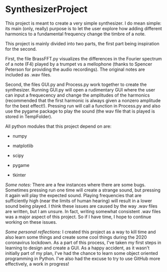 # SynthesizerProject

This project is meant to create a very simple synthesizer. I do mean simple: its main (only, really) purpose is to let the user explore how adding different harmonics to a fundamental frequency change the timbre of a note.

This project is mainly divided into two parts, the first part being inspiration for the second. 

First, the file BrassFFT.py visualizes the differences in the Fourier spectrum of a note (F4) played by a trumpet vs a mellophone (thanks to Spencer Peterson for providing the audio recordings). The original notes are included as .wav files.

Second, the files GUI.py and Process.py work together to create the synthesizer. Running GUI.py will open a rudimentary GUI where the user can input a frequecency and change the amplitudes of the harmonics (recommended that the first harmonic is always given a nonzero amplitude for the best effect!). Pressing run will call a function in Process.py and also use the pygame package to play the sound (the wav file that is played is stored in TempFolder). 

All python modules that this project depend on are:

- numpy

- matplotlib

- scipy

- pygame

- tkinter



_Some notes:_ There are a few instances where there are some bugs. Sometimes pressing run one time will create a strange sound, but pressing it again will play the expected sound. Playing frequencies that are sufficiently high (near the limits of human hearing) will result in a lower sound being played. I think these issues are caused by the way .wav files are written, but I am unsure. In fact, writing somewhat consistent .wav files was a major aspect of this project. So if I have time, I hope to continue working on these issues.

_Some personal reflections:_ I created this project as a way to kill time and also learn some things and create some cool things during the 2020 coronavirus lockdown. As a part of this process, I've taken my first steps in learning to design and create a GUI. As a happy accident, as it wasn't initially part of my plan, I've had the chance to learn some object oriented programming in Python. I've also had the excuse to try to use GitHub more effectively, a work in progress!
